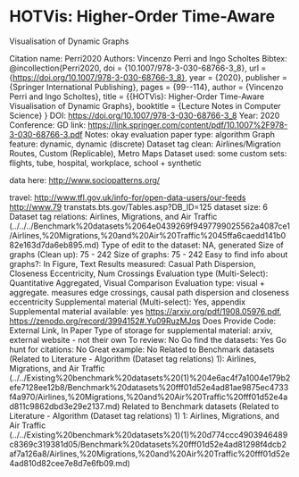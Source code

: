 # HOTVis: Higher-Order Time-Aware
Visualisation of Dynamic Graphs

Citation name: Perri2020
Authors: Vincenzo Perri and Ingo Scholtes
Bibtex: @incollection{Perri2020,
doi = {10.1007/978-3-030-68766-3_8},
url = {https://doi.org/10.1007/978-3-030-68766-3_8},
year = {2020},
publisher = {Springer International Publishing},
pages = {99--114},
author = {Vincenzo Perri and Ingo Scholtes},
title = {{HOTVis}: Higher-Order Time-Aware Visualisation of Dynamic Graphs},
booktitle = {Lecture Notes in Computer Science}
}
DOI: https://doi.org/10.1007/978-3-030-68766-3_8
Year: 2020
Conference: GD
link: https://link.springer.com/content/pdf/10.1007%2F978-3-030-68766-3.pdf
Notes: okay evaluation
paper type: algorithm
Graph feature: dynamic, dynamic (discrete)
Dataset tag clean: Airlines/Migration Routes, Custom (Replicable), Metro Maps
Dataset used: some custom sets: flights, tube, hospital, workplace, school + synthetic

data here:
http://www.sociopatterns.org/

travel: http://www.tfl.gov.uk/info-for/open-data-users/our-feeds
http://www.79
transtats.bts.gov/Tables.asp?DB_ID=125
dataset size: 6
Dataset tag relations: Airlines, Migrations, and Air Traffic (../../../Benchmark%20datasets%2064e0439269f9497799025562a4087ce1/Airlines,%20Migrations,%20and%20Air%20Traffic%2045ffa6caedd141b082e163d7da6eb895.md)
Type of edit to the dataset: NA, generated
Size of graphs (Clean up): 75 - 242
Size of graphs: 75 - 242
Easy to find info about graphs?: In Figure, Text
Results measured: Casual Path Dispersion, Closeness Eccentricity, Num Crossings
Evaluation type (Multi-Select): Quantitative Aggregated, Visual Comparison
Evaluation type: visual + aggregate. measures edge crossings, causal path dispersion and closeness eccentricity
Supplemental material (Multi-select): Yes, appendix
Supplemental material available: yes https://arxiv.org/pdf/1908.05976.pdf, https://zenodo.org/record/3994152#.Yu09RuzMJqs
Does Provide Code: External Link, In Paper
Type of storage for supplemental material: arxiv, external website - not their own
To review: No
Go find the datasets: Yes
Go hunt for citations: No
Great example: No
Related to Benchmark datasets (Related to Literature - Algorithm (Dataset tag relations) 1): Airlines, Migrations, and Air Traffic (../../Existing%20benchmark%20datasets%20(1)%204e6ac4f7a1004e179b2efe7128ee12b8/Benchmark%20datasets%20fff01d52e4ad81ae9875ec4733f4a970/Airlines,%20Migrations,%20and%20Air%20Traffic%20fff01d52e4ad811c9862dbd3e29e2137.md)
Related to Benchmark datasets (Related to Literature - Algorithm (Dataset tag relations) 1) 1: Airlines, Migrations, and Air Traffic (../../Existing%20benchmark%20datasets%20(1)%20d774ccc4903946489c8369c319381d05/Benchmark%20datasets%20fff01d52e4ad81298f4dcb2af7a126a8/Airlines,%20Migrations,%20and%20Air%20Traffic%20fff01d52e4ad810d82cee7e8d7e6fb09.md)